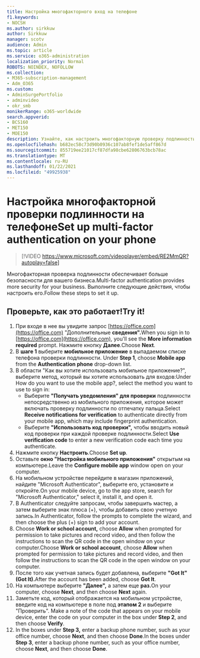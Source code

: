 ```yaml
---
title: Настройка многофакторного вход на телефоне
f1.keywords:
- NOCSH
ms.author: sirkkuw
author: Sirkkuw
manager: scotv
audience: Admin
ms.topic: article
ms.service: o365-administration
localization_priority: Normal
ROBOTS: NOINDEX, NOFOLLOW
ms.collection:
- M365-subscription-management
- Adm_O365
ms.custom:
- AdminSurgePortfolio
- adminvideo
- okr_smb
monikerRange: o365-worldwide
search.appverid:
- BCS160
- MET150
- MOE150
description: Узнайте, как настроить многофакторную проверку подлинности на телефоне.
ms.openlocfilehash: b682ec58c73d90b0936c107ab8fef1de5aff867d
ms.sourcegitcommit: 855719ee21017cf87dfa98cbe62806763bcb78ac
ms.translationtype: MT
ms.contentlocale: ru-RU
ms.lasthandoff: 01/22/2021
ms.locfileid: "49925938"
---
```

# <a name="set-up-multi-factor-authentication-on-your-phone"></a><span data-ttu-id="7f439-103">Настройка многофакторной проверки подлинности на телефоне</span><span class="sxs-lookup"><span data-stu-id="7f439-103">Set up multi-factor authentication on your phone</span></span>

> [!VIDEO https://www.microsoft.com/videoplayer/embed/RE2MmQR?autoplay=false]

<span data-ttu-id="7f439-104">Многофакторная проверка подлинности обеспечивает больше безопасности для вашего бизнеса.</span><span class="sxs-lookup"><span data-stu-id="7f439-104">Multi-factor authentication provides more security for your business.</span></span> <span data-ttu-id="7f439-105">Выполните следующие действия, чтобы настроить его.</span><span class="sxs-lookup"><span data-stu-id="7f439-105">Follow these steps to set it up.</span></span>

## <a name="try-it"></a><span data-ttu-id="7f439-106">Проверьте, как это работает!</span><span class="sxs-lookup"><span data-stu-id="7f439-106">Try it!</span></span>

1. <span data-ttu-id="7f439-107">При входе в нее вы увидите запрос [https://office.com](https://office.com) "Дополнительные **сведения".**</span><span class="sxs-lookup"><span data-stu-id="7f439-107">When you sign in to [https://office.com](https://office.com), you'll see the **More information required** prompt.</span></span> <span data-ttu-id="7f439-108">Нажмите кнопку **Далее**.</span><span class="sxs-lookup"><span data-stu-id="7f439-108">Choose **Next**.</span></span>
1. <span data-ttu-id="7f439-109">В **шаге 1** выберите **мобильное приложение** в выпадаемом списке телефона проверки подлинности. </span><span class="sxs-lookup"><span data-stu-id="7f439-109">Under **Step 1**, choose **Mobile app** from the **Authentication phone** drop-down list.</span></span>
1. <span data-ttu-id="7f439-110">В области "Как вы хотите использовать мобильное приложение?", выберите метод, который вы хотите использовать для входов:</span><span class="sxs-lookup"><span data-stu-id="7f439-110">Under How do you want to use the mobile app?, select the method you want to use to sign in:</span></span>
    - <span data-ttu-id="7f439-111">Выберите **"Получать уведомления" для проверки** подлинности непосредственно из мобильного приложения, которое может включать проверку подлинности по отпечатку пальца.</span><span class="sxs-lookup"><span data-stu-id="7f439-111">Select **Receive notifications for verification** to authenticate directly from your mobile app, which may include fingerprint authentication.</span></span>
    - <span data-ttu-id="7f439-112">Выберите **"Использовать код проверки",** чтобы вводить новый код проверки при каждой проверке подлинности.</span><span class="sxs-lookup"><span data-stu-id="7f439-112">Select **Use verification code** to enter a new verification code each time you authenticate.</span></span>
1. <span data-ttu-id="7f439-113">Нажмите кнопку **Настроить**.</span><span class="sxs-lookup"><span data-stu-id="7f439-113">Choose **Set up**.</span></span>
1. <span data-ttu-id="7f439-114">Оставьте **окно "Настройка мобильного приложения"** открытым на компьютере.</span><span class="sxs-lookup"><span data-stu-id="7f439-114">Leave the **Configure mobile app** window open on your computer.</span></span>
1. <span data-ttu-id="7f439-115">На мобильном устройстве перейдите в магазин приложений, найдите "Microsoft Authenticator", выберите его, установите и откройте.</span><span class="sxs-lookup"><span data-stu-id="7f439-115">On your mobile device, go to the app store, search for "Microsoft Authenticator," select it, install it, and open it.</span></span>
1. <span data-ttu-id="7f439-116">В Authenticator следуйте запросам, чтобы завершить мастер, а затем выберите знак плюса (+), чтобы добавить свою учетную запись.</span><span class="sxs-lookup"><span data-stu-id="7f439-116">In Authenticator, follow the prompts to complete the wizard, and then choose the plus (+) sign to add your account.</span></span>
1. <span data-ttu-id="7f439-117">Choose **Work or school account,** choose **Allow** when prompted for permission to take pictures and record video, and then follow the instructions to scan the QR code in the open window on your computer.</span><span class="sxs-lookup"><span data-stu-id="7f439-117">Choose **Work or school account**, choose **Allow** when prompted for permission to take pictures and record video, and then follow the instructions to scan the QR code in the open window on your computer.</span></span>
1. <span data-ttu-id="7f439-118">После того как учетная запись будет добавлена, выберите **"Got It" (Got It).**</span><span class="sxs-lookup"><span data-stu-id="7f439-118">After the account has been added, choose **Got It**.</span></span>
1. <span data-ttu-id="7f439-119">На компьютере выберите **"Далее",** а затем еще **раз.**</span><span class="sxs-lookup"><span data-stu-id="7f439-119">On your computer, choose **Next**, and then choose **Next** again.</span></span>
1. <span data-ttu-id="7f439-120">Заметьте код, который отображается на мобильном устройстве, введите код на компьютере в поле под **этапом 2** и выберите "Проверить". </span><span class="sxs-lookup"><span data-stu-id="7f439-120">Make a note of the code that appears on your mobile device, enter the code on your computer in the box under **Step 2**, and then choose **Verify**.</span></span>
1. <span data-ttu-id="7f439-121">In the boxes under **Step 3,** enter a backup phone number, such as your office number, choose **Next**, and then choose **Done**.</span><span class="sxs-lookup"><span data-stu-id="7f439-121">In the boxes under **Step 3**, enter a backup phone number, such as your office number, choose **Next**, and then choose **Done**.</span></span>